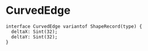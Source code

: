 # CurvedEdge

```
interface CurvedEdge variantof ShapeRecord(type) {
  deltaX: Sint(32);
  deltaY: Sint(32);
}
```
